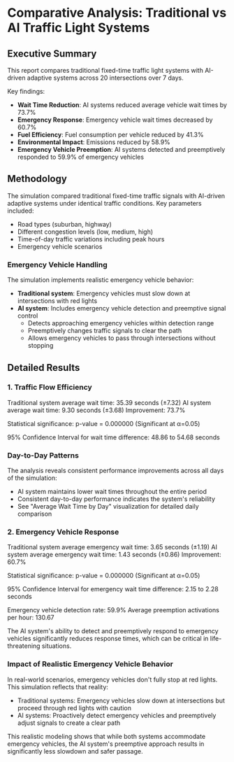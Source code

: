 # Comparative Analysis: Traditional vs AI Traffic Light Systems

## Executive Summary

This report compares traditional fixed-time traffic light systems with AI-driven adaptive systems across 20 intersections over 7 days.

Key findings:
- **Wait Time Reduction**: AI systems reduced average vehicle wait times by 73.7%
- **Emergency Response**: Emergency vehicle wait times decreased by 60.7%
- **Fuel Efficiency**: Fuel consumption per vehicle reduced by 41.3%
- **Environmental Impact**: Emissions reduced by 58.9%
- **Emergency Vehicle Preemption**: AI systems detected and preemptively responded to 59.9% of emergency vehicles

## Methodology

The simulation compared traditional fixed-time traffic signals with AI-driven adaptive systems under identical traffic conditions.
Key parameters included:
- Road types (suburban, highway)
- Different congestion levels (low, medium, high)
- Time-of-day traffic variations including peak hours
- Emergency vehicle scenarios

### Emergency Vehicle Handling
The simulation implements realistic emergency vehicle behavior:
- **Traditional system**: Emergency vehicles must slow down at intersections with red lights
- **AI system**: Includes emergency vehicle detection and preemptive signal control
  - Detects approaching emergency vehicles within detection range
  - Preemptively changes traffic signals to clear the path
  - Allows emergency vehicles to pass through intersections without stopping

## Detailed Results

### 1. Traffic Flow Efficiency

Traditional system average wait time: 35.39 seconds (±7.32)
AI system average wait time: 9.30 seconds (±3.68)
Improvement: 73.7%

Statistical significance: p-value = 0.000000 (Significant at α=0.05)

95% Confidence Interval for wait time difference: 48.86 to 54.68 seconds

### Day-to-Day Patterns

The analysis reveals consistent performance improvements across all days of the simulation:
- AI system maintains lower wait times throughout the entire period
- Consistent day-to-day performance indicates the system's reliability
- See "Average Wait Time by Day" visualization for detailed daily comparison

### 2. Emergency Vehicle Response

Traditional system average emergency wait time: 3.65 seconds (±1.19)
AI system average emergency wait time: 1.43 seconds (±0.86)
Improvement: 60.7%

Statistical significance: p-value = 0.000000 (Significant at α=0.05)

95% Confidence Interval for emergency wait time difference: 2.15 to 2.28 seconds

Emergency vehicle detection rate: 59.9%
Average preemption activations per hour: 130.67

The AI system's ability to detect and preemptively respond to emergency vehicles significantly reduces response times, which can be critical in life-threatening situations.

### Impact of Realistic Emergency Vehicle Behavior

In real-world scenarios, emergency vehicles don't fully stop at red lights. This simulation reflects that reality:
- Traditional systems: Emergency vehicles slow down at intersections but proceed through red lights with caution
- AI systems: Proactively detect emergency vehicles and preemptively adjust signals to create a clear path

This realistic modeling shows that while both systems accommodate emergency vehicles, the AI system's preemptive approach results in significantly less slowdown and safer passage.